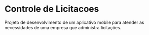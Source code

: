 # Controle de Licitacoes
Projeto de desenvolvimento de um aplicativo mobile para atender as necessidades de uma empresa que administra licitações.
